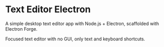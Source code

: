 # Text Editor Electron

A simple desktop text editor app with Node.js + Electron, scaffolded with Electron Forge.

Focused text editor with no GUI, only text and keyboard shortcuts.
